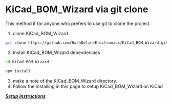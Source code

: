 # KiCad_BOM_Wizard via git clone

This method if for anyone who prefers to use git to clone the project.

1. clone KiCad_BOM_Wizard
```bash
git clone https://github.com/HashDefineElectronics/KiCad_BOM_Wizard.git
```
2. Install KiCad_BOM_Wizard dependencies
```bash
cd KiCad_BOM_Wizard
```
```bash
npm install
```
3. make a note of the KiCad_BOM_Wizard directory.
4. Follow the installing in this page to setup KiCad_BOM_Wizard on KiCad

  ***[Setup instructions](./setup.md)***
